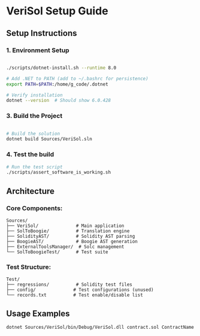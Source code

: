 # VeriSol Setup Guide

## Setup Instructions

### 1. Environment Setup
```bash

./scripts/dotnet-install.sh --runtime 8.0

# Add .NET to PATH (add to ~/.bashrc for persistence)
export PATH=$PATH:/home/g_code/.dotnet

# Verify installation
dotnet --version  # Should show 6.0.428
```
### 3. Build the Project
```bash

# Build the solution
dotnet build Sources/VeriSol.sln
```

### 4. Test the build
```bash
# Run the test script
./scripts/assert_software_is_working.sh

```


## Architecture

### **Core Components:**

```
Sources/
├── VeriSol/              # Main application 
├── SolToBoogie/          # Translation engine
├── SolidityAST/          # Solidity AST parsing
├── BoogieAST/            # Boogie AST generation
├── ExternalToolsManager/  # Solc management
└── SolToBoogieTest/      # Test suite 
```

### **Test Structure:**

```
Test/
├── regressions/          # Solidity test files
├── config/              # Test configurations (unused)
└── records.txt          # Test enable/disable list
```

## Usage Examples

```bash
dotnet Sources/VeriSol/bin/Debug/VeriSol.dll contract.sol ContractName
```